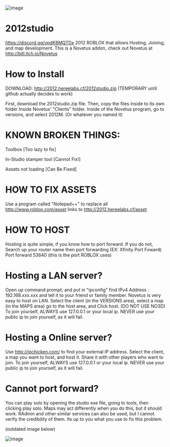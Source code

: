![image](http://2012.hereelabs.cf/IDE/index_files/2012studio.png)
# 2012studio

https://discord.gg/vpdK8MQTDx
2012 ROBLOX that allows Hosting, Joining, and map development.
This is a Novetus addon, check out Novetus at http://bitl.itch.io/Novetus

# How to Install

DOWNLOAD: http://2012.hereelabs.cf/2012studio.zip (TEMPORARY until github actually decides to work)

First, download the 2012studio.zip file. Then, copy the files inside to its own folder
Inside Novetus' "Clients" folder.
Inside of the Novetus program, go to versions, and select 2012M. (Or whatever you named it)

# KNOWN BROKEN THINGS:

Toolbox [Too lazy to fix]

In-Studio stamper tool [Cannot Fix!]

Assets not loading [Can Be Fixed]

# HOW TO FIX ASSETS

Use a program called "Notepad++" to replace all http://www.roblox.com/asset links to http://2012.hereelabs.cf/asset

# HOW TO HOST

Hosting is quite simple, if you know how to port forward. If you do not,
Search up your router name then port forwarding (EX: Xfinity Port Foward)
Port forward 53640 (this is the port ROBLOX uses)

# Hosting a LAN server?

Open up command prompt, and put in "ipconfig" find IPv4 Address : 192.168.xxx.xxx and tell it to your friend or family member.
Novetus is very easy to host on LAN. Select the client (in the VERSIONS area), select a map (in the MAPS area) go to the host area, and Click host. (DO NOT USE NO3D)
To join yourself, ALWAYS use 127.0.0.1 or your local ip. NEVER use your public ip to join yourself, as it will fail.

# Hosting a Online server?

Use http://ipchicken.com/ to find your external IP address.
Select the client, a map you want to host, and host it.
Share it with other players who want to join.
To join yourself, ALWAYS use 127.0.0.1 or your local ip. NEVER use your public ip to join yourself, as it will fail.

# Cannot port forward?

You can play solo by opening the studio exe file, going to tools, then clicking play solo. Maps may act differently when you do this, but it should work.
RAdmin and other similar services can also be used, but I cannot verify the credibility of them. Its up to you what you use to fix this problem.

(outdated image below)

![image](https://images-ext-1.discordapp.net/external/5a5m-NlWdc7uZouOHLnfS8FzS2r-7T87Cs4FmsAEPvU/http/hereelabs.cf/images/iojbgutl.png?width=981&height=676)
